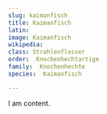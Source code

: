```yaml
---
slug: kaimanfisch
title: Kaimanfisch
latin:
image: Kaimanfisch
wikipedia: 
class: Strahlenflosser
order:  Knochenhechtartige
family:  Knochenhechte
species:  Kaimanfisch

---
```


I am content.
